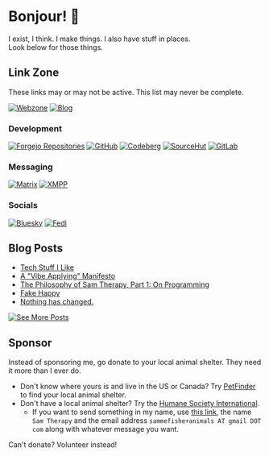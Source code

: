 # Bonjour! 👋

I exist, I think.
I make things.
I also have stuff in places. \
Look below for those things.

## Link Zone

These links may or may not be active.
This list may never be complete.

[![Webzone](https://img.shields.io/badge/Website-samtherapy.net-black?style=for-the-badge&logo=data%3Aimage%2Fsvg%2Bxml%3Bbase64%2CPD94bWwgdmVyc2lvbj0iMS4wIiBlbmNvZGluZz0iVVRGLTgiPz4KPHN2ZyB4bWxucz0iaHR0cDovL3d3dy53My5vcmcvMjAwMC9zdmciIHdpZHRoPSI0MjAiCmhlaWdodD0iNDIwIiBzdHJva2U9IiMwMDAiIGZpbGw9Im5vbmUiPgo8cGF0aCBzdHJva2Utd2lkdGg9IjI2IgpkPSJNMjA5LDE1YTE5NSwxOTUgMCAxLDAgMiwweiIvPgo8cGF0aCBzdHJva2Utd2lkdGg9IjE4IgpkPSJtMjEwLDE1djM5MG0xOTUtMTk1SDE1TTU5LDkwYTI2MCwyNjAgMCAwLDAgMzAyLDAgbTAsMjQwIGEyNjAsMjYwIDAgMCwwLTMwMiwwTTE5NSwyMGEyNTAsMjUwIDAgMCwwIDAsMzgyIG0zMCwwIGEyNTAsMjUwIDAgMCwwIDAtMzgyIi8%2BCjwvc3ZnPg%3D%3D)](https://samtherapy.net)
[![Blog](https://img.shields.io/badge/Blog-blog.froth.zone-5AC4EE?style=for-the-badge&logo=writedotas&logoColor=white)](https://blog.froth.zone/sam)


### Development

[![Forgejo Repositories](https://img.shields.io/badge/git.froth.zone-sam-FB923C?style=for-the-badge&logo=forgejo)](https://git.froth.zone/sam)
[![GitHub](https://img.shields.io/badge/GitHub-SamTherapy-4078c0?style=for-the-badge&logo=github)](https://github.com/SamTherapy)
[![Codeberg](https://img.shields.io/badge/Codeberg-sammefishe-2185D0?style=for-the-badge&logo=codeberg)](https://codeberg.org/sammefishe)
[![SourceHut](https://img.shields.io/badge/SourceHut-~sammefishe-black?style=for-the-badge&logo=sourcehut)](https://sr.ht/~sammefishe/)
[![GitLab](https://img.shields.io/badge/GitLab-SamTherapy-FC6D26?style=for-the-badge&logo=gitlab)](https://gitlab.com/SamTherapy)

### Messaging

[![Matrix](https://img.shields.io/badge/Matrix-%40samme%3Aschizo.cafe-black?style=for-the-badge&logo=matrix)](https://matrix.to/#/@samme:schizo.cafe)
[![XMPP](https://img.shields.io/badge/XMPP-sam%40samtherapy.net-002B5C?style=for-the-badge&logo=xmpp)](xmpp://sam@samtherapy.net)

### Socials

[![Bluesky](https://img.shields.io/badge/Bluesky-%40samtherapy.net-0285FF?style=for-the-badge&logo=bluesky)](https://bsky.app/profile/samtherapy.net)
[![Fedi](https://img.shields.io/badge/Fediverse-%40sam%40froth.zone-FBA457?style=for-the-badge&logo=pleroma)](https://froth.zone/users/sam)

## Blog Posts

<!-- BLOG-POST-LIST:START -->
- [Tech Stuff I Like](https://blog.froth.zone/sam/tech-stuff-i-like)
- [A &quot;Vibe Applying&quot; Manifesto](https://blog.froth.zone/sam/a-vibe-applying-manifesto)
- [The Philosophy of Sam Therapy, Part 1: On Programming](https://blog.froth.zone/sam/the-philosophy-of-sam-therapy-part-1-on-programming)
- [Fake Happy](https://blog.froth.zone/sam/fake-happy)
- [Nothing has changed.](https://blog.froth.zone/sam/nothing-has-changed)
<!-- BLOG-POST-LIST:END -->

[![See More Posts](https://img.shields.io/badge/See%20More%20Posts-grey?style=social&logo=writedotas)](https://blog.froth.zone/sam)

## Sponsor

Instead of sponsoring me, go donate to your local animal shelter. They need it more than I ever do.

- Don't know where yours is and live in the US or Canada? Try [PetFinder](https://www.petfinder.com/animal-shelters-and-rescues/search/) to find your local animal shelter.
- Don't have a local animal shelter? Try the [Humane Society International](https://donate.hsi.org/).
  - If you want to send something in my name, use [this link](https://donate.hsi.org/page/119584/donate/1), the name `Sam Therapy` and the email address `sammefishe+animals AT gmail DOT com` along with whatever message you want.

Can't donate? Volunteer instead!
